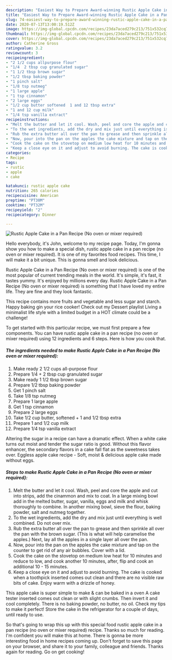 ```yaml
---
description: "Easiest Way to Prepare Award-winning Rustic Apple Cake in a Pan Recipe (No oven or mixer required)"
title: "Easiest Way to Prepare Award-winning Rustic Apple Cake in a Pan Recipe (No oven or mixer required)"
slug: 74-easiest-way-to-prepare-award-winning-rustic-apple-cake-in-a-pan-recipe-no-oven-or-mixer-required
date: 2020-07-13T13:00:19.512Z
image: https://img-global.cpcdn.com/recipes/23da7aced279c213/751x532cq70/rustic-apple-cake-in-a-pan-recipe-no-oven-or-mixer-required-recipe-main-photo.jpg
thumbnail: https://img-global.cpcdn.com/recipes/23da7aced279c213/751x532cq70/rustic-apple-cake-in-a-pan-recipe-no-oven-or-mixer-required-recipe-main-photo.jpg
cover: https://img-global.cpcdn.com/recipes/23da7aced279c213/751x532cq70/rustic-apple-cake-in-a-pan-recipe-no-oven-or-mixer-required-recipe-main-photo.jpg
author: Catherine Gross
ratingvalue: 3.2
reviewcount: 3
recipeingredient:
- "2 1/2 cups allpurpose flour"
- "1/4  2 tbsp cup granulated sugar"
- "1 1/2 tbsp brown sugar"
- "1/2 tbsp baking powder"
- "1 pinch salt"
- "1/8 tsp nutmeg"
- "1 large apple"
- "1 tsp cinnamon"
- "2 large eggs"
- "1/2 cup butter softened  1 and 12 tbsp extra"
- "1 and 12 cup milk"
- "1/4 tsp vanilla extract"
recipeinstructions:
- "Melt the butter and let it cool. Wash, peel and core the apple and cut into strips, add the cinammon and mix to coat. In a large mixing bowl add in the melted butter, sugar, vanilla, eggs and milk and whisk thoroughly to combine. In another mixing bowl, sieve the flour, baking powder, salt and nutmeg together."
- "To the wet ingredients, add the dry and mix just until everything is well combined. Do not over mix."
- "Rub the extra butter all over the pan to grease and then sprinkle all over the pan with the brown sugar. (This is what will help caramelise the apples.) Next, lay all the apples in a single layer all over the pan."
- "Now, pour into the pan on the apples the cake mixture and tap on the counter to get rid of any air bubbles. Cover with a lid."
- "Cook the cake on the stovetop on medium low heat for 10 minutes and reduce to low, and cook another 10 minutes, after, flip and cook an additional 10 - 15 minutes."
- "Keep a close eye on it and adjust to avoid burning. The cake is cooked when a toothpick inserted comes out clean and there are no visible raw bits of cake. Enjoy warm with a drizzle of honey."
categories:
- Recipe
tags:
- rustic
- apple
- cake

katakunci: rustic apple cake 
nutrition: 265 calories
recipecuisine: American
preptime: "PT30M"
cooktime: "PT32M"
recipeyield: "2"
recipecategory: Dinner

---
```



![Rustic Apple Cake in a Pan Recipe (No oven or mixer required)](https://img-global.cpcdn.com/recipes/23da7aced279c213/751x532cq70/rustic-apple-cake-in-a-pan-recipe-no-oven-or-mixer-required-recipe-main-photo.jpg)

Hello everybody, it's John, welcome to my recipe page. Today, I'm gonna show you how to make a special dish, rustic apple cake in a pan recipe (no oven or mixer required). It is one of my favorites food recipes. This time, I will make it a bit unique. This is gonna smell and look delicious.

Rustic Apple Cake in a Pan Recipe (No oven or mixer required) is one of the most popular of current trending meals in the world. It's simple, it's fast, it tastes yummy. It's enjoyed by millions every day. Rustic Apple Cake in a Pan Recipe (No oven or mixer required) is something that I have loved my entire life. They are fine and they look fantastic.

This recipe contains more fruits and vegetable and less sugar and starch. Happy baking gin your rice cooker! Check out my Dessert playlist Living a minimalist life style with a limited budget in a HOT climate could be a challenge!


To get started with this particular recipe, we must first prepare a few components. You can have rustic apple cake in a pan recipe (no oven or mixer required) using 12 ingredients and 6 steps. Here is how you cook that.

<!--inarticleads1-->

##### The ingredients needed to make Rustic Apple Cake in a Pan Recipe (No oven or mixer required):

1. Make ready 2 1/2 cups all-purpose flour
1. Prepare 1/4 + 2 tbsp cup granulated sugar
1. Make ready 1 1/2 tbsp brown sugar
1. Prepare 1/2 tbsp baking powder
1. Get 1 pinch salt
1. Take 1/8 tsp nutmeg
1. Prepare 1 large apple
1. Get 1 tsp cinnamon
1. Prepare 2 large eggs
1. Take 1/2 cup butter, softened + 1 and 1/2 tbsp extra
1. Prepare 1 and 1/2 cup milk
1. Prepare 1/4 tsp vanilla extract


Altering the sugar in a recipe can have a dramatic effect. When a white cake turns out moist and tender the sugar ratio is good. Without this flavor enhancer, the secondary flavors in a cake fall flat as the sweetness takes over. Eggless apple cake recipe - Soft, moist &amp; delicious apple cake made without eggs. 

<!--inarticleads2-->

##### Steps to make Rustic Apple Cake in a Pan Recipe (No oven or mixer required):

1. Melt the butter and let it cool. Wash, peel and core the apple and cut into strips, add the cinammon and mix to coat. In a large mixing bowl add in the melted butter, sugar, vanilla, eggs and milk and whisk thoroughly to combine. In another mixing bowl, sieve the flour, baking powder, salt and nutmeg together.
1. To the wet ingredients, add the dry and mix just until everything is well combined. Do not over mix.
1. Rub the extra butter all over the pan to grease and then sprinkle all over the pan with the brown sugar. (This is what will help caramelise the apples.) Next, lay all the apples in a single layer all over the pan.
1. Now, pour into the pan on the apples the cake mixture and tap on the counter to get rid of any air bubbles. Cover with a lid.
1. Cook the cake on the stovetop on medium low heat for 10 minutes and reduce to low, and cook another 10 minutes, after, flip and cook an additional 10 - 15 minutes.
1. Keep a close eye on it and adjust to avoid burning. The cake is cooked when a toothpick inserted comes out clean and there are no visible raw bits of cake. Enjoy warm with a drizzle of honey.


This apple cake is super simple to make &amp; can be baked in a oven A cake tester inserted comes out clean or with slight crumbs. Then invert it and cool completely. There is no baking powder, no butter, no oil. Check my tips to make it perfect! Store the cake in the refrigerator for a couple of days, until ready to use. 

So that's going to wrap this up with this special food rustic apple cake in a pan recipe (no oven or mixer required) recipe. Thanks so much for reading. I'm confident you will make this at home. There is gonna be more interesting food in home recipes coming up. Don't forget to save this page on your browser, and share it to your family, colleague and friends. Thanks again for reading. Go on get cooking!
